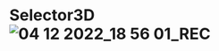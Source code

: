 # Selector3D![04 12 2022_18 56 01_REC](https://user-images.githubusercontent.com/116494380/205507281-afcaf096-85c3-4177-8af6-a3989d37c431.png)
